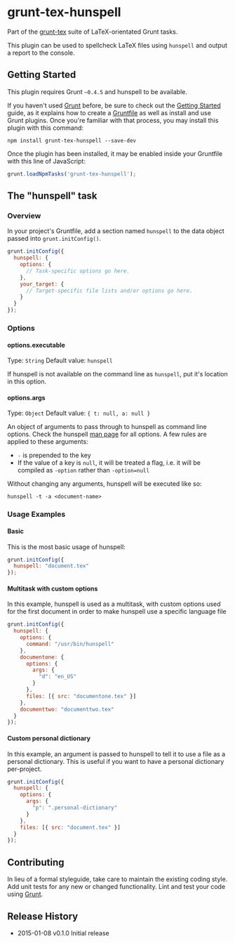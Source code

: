 # grunt-tex-hunspell

Part of the [grunt-tex](https://github.com/grunt-tex) suite of LaTeX-orientated Grunt tasks.

This plugin can be used to spellcheck LaTeX files using `hunspell` and output a report to the console.

## Getting Started
This plugin requires Grunt `~0.4.5` and hunspell to be available.

If you haven't used [Grunt](http://gruntjs.com/) before, be sure to check out the [Getting Started](http://gruntjs.com/getting-started) guide, as it explains how to create a [Gruntfile](http://gruntjs.com/sample-gruntfile) as well as install and use Grunt plugins. Once you're familiar with that process, you may install this plugin with this command:

```shell
npm install grunt-tex-hunspell --save-dev
```

Once the plugin has been installed, it may be enabled inside your Gruntfile with this line of JavaScript:

```js
grunt.loadNpmTasks('grunt-tex-hunspell');
```

## The "hunspell" task

### Overview
In your project's Gruntfile, add a section named `hunspell` to the data object passed into `grunt.initConfig()`.

```js
grunt.initConfig({
  hunspell: {
    options: {
      // Task-specific options go here.
    },
    your_target: {
      // Target-specific file lists and/or options go here.
    }
  }
});
```

### Options

#### options.executable
Type: `String`
Default value: `hunspell`

If hunspell is not available on the command line as `hunspell`, put it's location in this option.

#### options.args
Type: `Object`
Default value: `{ t: null, a: null }`

An object of arguments to pass through to hunspell as command line options. Check the hunspell [man page](http://linux.die.net/man/1/hunspell) for all options. A few rules are applied to these arguments:

* `-` is prepended to the key
* If the value of a key is `null`, it will be treated a flag, i.e. it will be compiled as `-option` rather than `-option=null`

Without changing any arguments, hunspell will be executed like so:

`hunspell -t -a <document-name>`

### Usage Examples

#### Basic
This is the most basic usage of hunspell:

```js
grunt.initConfig({
  hunspell: "document.tex"
});
```

#### Multitask with custom options
In this example, hunspell is used as a multitask, with custom options used for the first document in order to make hunspell use a specific language file

```js
grunt.initConfig({
  hunspell: {
    options: {
      command: "/usr/bin/hunspell"
    },
    documentone: {
      options: {
        args: {
          "d": "en_US"
        }
      },
      files: [{ src: "documentone.tex" }]
    },
    documenttwo: "documenttwo.tex"
  }
});
```

#### Custom personal dictionary
In this example, an argument is passed to hunspell to tell it to use a file as a personal dictionary. This is useful if you want to have a personal dictionary per-project.

```js
grunt.initConfig({
  hunspell: {
    options: {
      args: {
        "p": ".personal-dictionary"
      }
    },
    files: [{ src: "document.tex" }]
  }
});
```

## Contributing
In lieu of a formal styleguide, take care to maintain the existing coding style. Add unit tests for any new or changed functionality. Lint and test your code using [Grunt](http://gruntjs.com/).

## Release History

* 2015-01-08   v0.1.0   Initial release